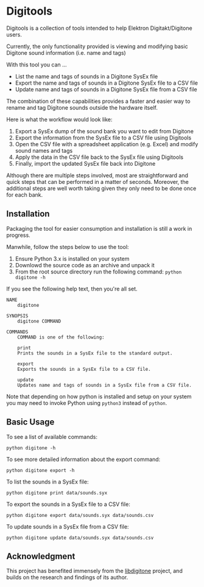 # Digitools
Digitools is a collection of tools intended to help Elektron Digitakt/Digitone users.

Currently, the only functionality provided is viewing and modifying basic Digitone sound information (i.e. name and tags)

With this tool you can ...
- List the name and tags of sounds in a Digitone SysEx file
- Export the name and tags of sounds in a Digitone SysEx file to a CSV file
- Update name and tags of sounds in a Digitone SysEx file from a CSV file

The combination of these capabilities provides a faster and easier way to rename and tag Digitone sounds outside the hardware itself.

Here is what the workflow would look like:
1. Export a SysEx dump of the sound bank you want to edit from Digitone
2. Export the information from the SysEx file to a CSV file using Digitools
3. Open the CSV file with a spreadsheet application (e.g. Excel) and modify sound names and tags
4. Apply the data in the CSV file back to the SysEx file using Digitools
5. Finally, import the updated SysEx file back into Digitone

Although there are multiple steps involved, most are straightforward and quick steps that can be performed in a matter of seconds. Moreover, the additional steps are well worth taking given they only need to be done once for each bank.

## Installation
Packaging the tool for easier consumption and installation is still a work in progress.

Manwhile, follow the steps below to use the tool:
1. Ensure Python 3.x is installed on your system
2. Downlowd the source code as an archive and unpack it
3. From the root source directory run the following command: `python digitone -h`

If you see the following help text, then you're all set.

    NAME
        digitone

    SYNOPSIS
        digitone COMMAND

    COMMANDS
        COMMAND is one of the following:

        print
        Prints the sounds in a SysEx file to the standard output.

        export
        Exports the sounds in a SysEx file to a CSV file.

        update
        Updates name and tags of sounds in a SysEx file from a CSV file.

Note that depending on how python is installed and setup on your system you may need to invoke Python using `python3` instead of `python`.

## Basic Usage
To see a list of available commands:
```
python digitone -h
```

To see more detailed information about the export command:
```
python digitone export -h
```

To list the sounds in a SysEx file:
```
python digitone print data/sounds.syx
```

To export the sounds in a SysEx file to a CSV file:
```
python digitone export data/sounds.syx data/sounds.csv
```

To update sounds in a SysEx file from a CSV file:
```
python digitone update data/sounds.syx data/sounds.csv
```

## Acknowledgment
This project has benefited immensely from the [libdigitone](https://gitlab.com/dhuck/libdigitone) project, and builds on the research and findings of its author.